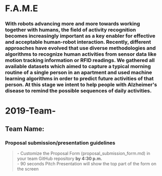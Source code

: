 # F.A.M.E
### With robots advancing more and more towards working together with humans, the field of activity recognition becomes increasingly important as a key enabler for effective and acceptable human-robot interaction. Recently, different approaches have evolved that use diverse methodologies and algorithms to recognize human activities from sensor data like motion tracking information or RFID readings. We gathered all available datasets which aimed to capture a typical morning routine of a single person in an apartment and used machine learning algorithms in order to predict future activities of that person. At this stage we intent to help people with Alzheimer's disease to remind the possible sequences of daily activities.


# 2019-Team-
## Team Name: 
### Proposal submission/presentation guidelines
> \- Customize the Proposal Form (proposal_submission_form.md) in your team GitHub repository **by 4:30 p.m.**  
> \- 90 seconds Pitch Presentation will show the top part of the form on the screen
